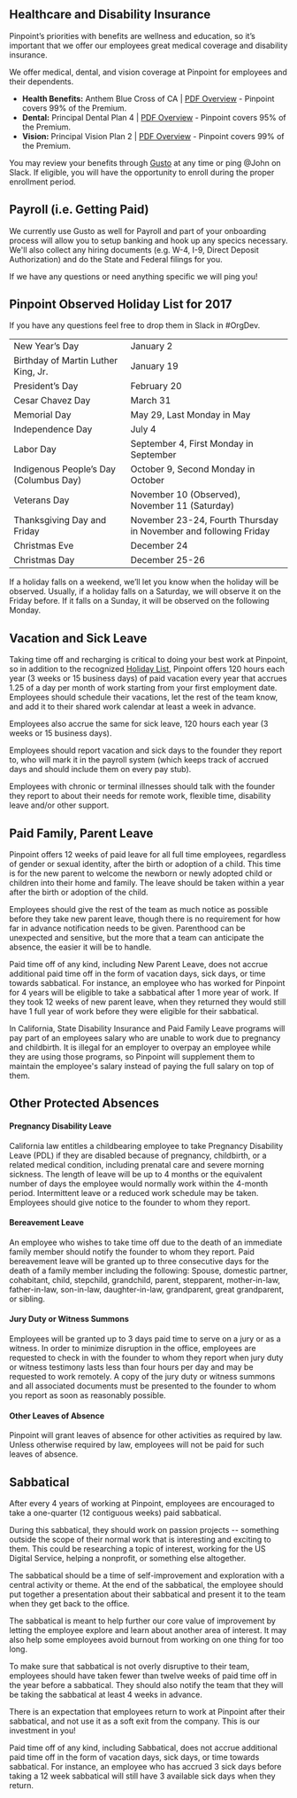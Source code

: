 ## Healthcare and Disability Insurance

Pinpoint’s priorities with benefits are wellness and education, so it’s important that we offer our employees great medical coverage and disability insurance.

We offer medical, dental, and vision coverage at Pinpoint for employees and their dependents. 

- **Health Benefits:** Anthem Blue Cross of CA | [PDF Overview](https://s3.amazonaws.com/hawaiian-ice/production/public/carriers/ca/anthem/plans/2017/anthem_platinum_ppo_20_10_4000_2f9q_2017.pdf) - Pinpoint covers 99% of the Premium.
- **Dental:** Principal Dental Plan 4 | [PDF Overview](https://s3.amazonaws.com/hawaiian-ice/production/public/carriers/ca/principal/plans/2016/principal_ca_principal_dental_plan_4.pdf) - Pinpoint covers 95% of the Premium.
- **Vision:** Principal Vision Plan 2 | [PDF Overview](https://s3.amazonaws.com/hawaiian-ice/production/public/carriers/ca/principal/plans/2016/principal_ca_principal_vision_plan_2.pdf) - Pinpoint covers 99% of the Premium.

You may review your benefits through [Gusto](http://gusto.com) at any time or ping @John on Slack. If eligible, you will have the opportunity to enroll during the proper enrollment period.

## Payroll (i.e. Getting Paid)

We currently use Gusto as well for Payroll and part of your onboarding process will allow you to setup banking and hook up any specics necessary. We'll also collect any hiring documents (e.g. W-4, I-9, Direct Deposit Authorization) and do the State and Federal filings for you.

If we have any questions or need anything specific we will ping you!

## Pinpoint Observed Holiday List for 2017

If you have any questions feel free to drop them in Slack in #OrgDev.

<table>
  <tr>
    <td>New Year’s Day</td>
    <td>January 2</td>
  </tr>
  <tr>
    <td>Birthday of Martin Luther King, Jr. </td>
    <td>January 19</td>
  </tr>
  <tr>
    <td>President’s Day</td>
    <td>February 20</td>
  </tr>
  <tr>
    <td>Cesar Chavez Day</td>
    <td>March 31</td>
  </tr>
  <tr>
    <td>Memorial Day</td>
    <td>May 29, Last Monday in May</td>
  </tr>
  <tr>
    <td>Independence Day</td>
    <td>July 4</td>
  </tr>
  <tr>
    <td>Labor Day</td>
    <td>September 4, First Monday in September</td>
  </tr>
  <tr>
    <td>Indigenous People’s Day (Columbus Day)</td>
    <td>October 9, Second Monday in October</td>
  </tr>
  <tr>
    <td>Veterans Day</td>
    <td>November 10 (Observed), November 11 (Saturday)</td>
  </tr>
  <tr>
    <td>Thanksgiving Day and Friday</td>
    <td>November 23-24, Fourth Thursday in November and following Friday</td>
  </tr>
  <tr>
    <td>Christmas Eve</td>
    <td>December 24</td>
  </tr>
  <tr>
    <td>Christmas Day</td>
    <td>December 25-26</td>
  </tr>
</table>


If a holiday falls on a weekend, we’ll let you know when the holiday will be observed. Usually, if a holiday falls on a Saturday, we will observe it on the Friday before. If it falls on a Sunday, it will be observed on the following Monday.

## Vacation and Sick Leave

Taking time off and recharging is critical to doing your best work at Pinpoint, so in addition to the recognized [Holiday List](https://github.com/pinpt/handbook/blob/master/1-benefits.md#pinpoint-observed-holiday-list-for-2017), Pinpoint offers 120 hours each year (3 weeks or 15 business days) of paid vacation every year that accrues 1.25 of a day per month of work starting from your first employment date. Employees should schedule their vacations, let the rest of the team know, and add it to their shared work calendar at least a week in advance.

Employees also accrue the same for sick leave, 120 hours each year (3 weeks or 15 business days).

Employees should report vacation and sick days to the founder they report to, who will mark it in the payroll system (which keeps track of accrued days and should include them on every pay stub).

Employees with chronic or terminal illnesses should talk with the founder they report to about their needs for remote work, flexible time, disability leave and/or other support.

## Paid Family, Parent Leave

Pinpoint offers 12 weeks of paid leave for all full time employees, regardless of gender or sexual identity, after the birth or adoption of a child. This time is for the new parent to welcome the newborn or newly adopted child or children into their home and family. The leave should be taken within a year after the birth or adoption of the child.

Employees should give the rest of the team as much notice as possible before they take new parent leave, though there is no requirement for how far in advance notification needs to be given. Parenthood can be unexpected and sensitive, but the more that a team can anticipate the absence, the easier it will be to handle.

Paid time off of any kind, including New Parent Leave, does not accrue additional paid time off in the form of vacation days, sick days, or time towards sabbatical. For instance, an employee who has worked for Pinpoint for 4 years will be eligible to take a sabbatical after 1 more year of work. If they took 12 weeks of new parent leave, when they returned they would still have 1 full year of work before they were eligible for their sabbatical.

In California, State Disability Insurance and Paid Family Leave programs will pay part of an employees salary who are unable to work due to pregnancy and childbirth. It is illegal for an employer to overpay an employee while they are using those programs, so Pinpoint will supplement them to maintain the employee's salary instead of paying the full salary on top of them.

## Other Protected Absences

#### Pregnancy Disability Leave

California law entitles a childbearing employee to take Pregnancy Disability Leave (PDL) if they are disabled because of pregnancy, childbirth, or a related medical condition, including prenatal care and severe morning sickness. The length of leave will be up to 4 months or the equivalent number of days the employee would normally work within the 4-month period. Intermittent leave or a reduced work schedule may be taken. Employees should give notice to the founder to whom they report.  

#### Bereavement Leave

An employee who wishes to take time off due to the death of an immediate family member should notify the founder to whom they report. Paid bereavement leave will be granted up to three consecutive days for the death of a family member including the following: Spouse, domestic partner, cohabitant, child, stepchild, grandchild, parent, stepparent, mother-in-law, father-in-law, son-in-law, daughter-in-law, grandparent, great grandparent, or sibling.

#### Jury Duty or Witness Summons

Employees will be granted up to 3 days paid time to serve on a jury or as a witness. In order to minimize disruption in the office, employees are requested to check in with the founder to whom they report when jury duty or witness testimony lasts less than four hours per day and may be requested to work remotely.  A copy of the jury duty or witness summons and all associated documents must be presented to the founder to whom you report as soon as reasonably possible.

#### Other Leaves of Absence

Pinpoint will grant leaves of absence for other activities as required by law. Unless otherwise required by law, employees will not be paid for such leaves of absence.  

## Sabbatical

After every 4 years of working at Pinpoint, employees are encouraged to take a one-quarter (12 contiguous weeks) paid sabbatical.

During this sabbatical, they should work on passion projects -- something outside the scope of their normal work that is interesting and exciting to them. This could be researching a topic of interest, working for the US Digital Service, helping a nonprofit, or something else altogether.

The sabbatical should be a time of self-improvement and exploration with a central activity or theme. At the end of the sabbatical, the employee should put together a presentation about their sabbatical and present it to the team when they get back to the office.  

The sabbatical is meant to help further our core value of improvement by letting the employee explore and learn about another area of interest. It may also help some employees avoid burnout from working on one thing for too long.

To make sure that sabbatical is not overly disruptive to their team, employees should have taken fewer than twelve weeks of paid time off in the year before a sabbatical. They should also notify the team that they will be taking the sabbatical at least 4 weeks in advance.

There is an expectation that employees return to work at Pinpoint after their sabbatical, and not use it as a soft exit from the company. This is our investment in you!

Paid time off of any kind, including Sabbatical, does not accrue additional paid time off in the form of vacation days, sick days, or time towards sabbatical. For instance, an employee who has accrued 3 sick days before taking a 12 week sabbatical will still have 3 available sick days when they return.

